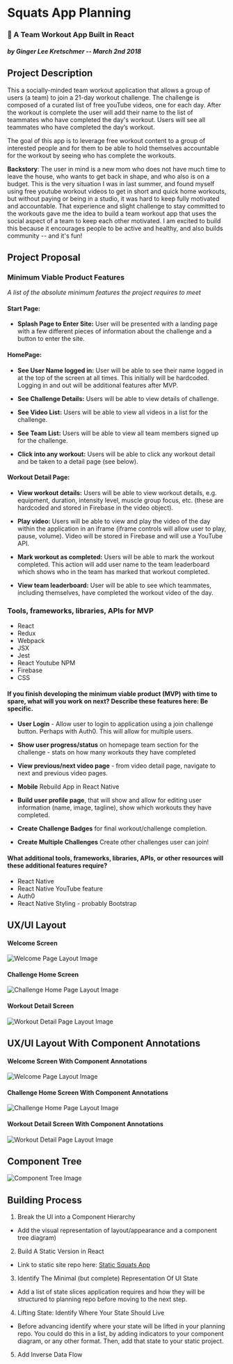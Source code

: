 # Squats App Planning
### 💪 A Team Workout App Built in React

##### by Ginger Lee Kretschmer -- _March 2nd 2018_


## Project Description

This a socially-minded team workout application that allows a group of users (a team) to join a 21-day workout challenge. The challenge is composed of a curated list of free youTube videos, one for each day. After the workout is complete the user will add their name to the list of teammates who have completed the day's workout. Users will see all teammates who have completed the day’s workout.

The goal of this app is to leverage free workout content to a group of interested people and for them to be able to hold themselves accountable for the workout by seeing who has complete the workouts.

**Backstory**: The user in mind is a new mom who does not have much time to leave the house, who wants to get back in shape, and who also is on a budget. This is the very situation I was in last summer, and found myself using free youtube workout videos to get in short and quick home workouts, but without paying or being in a studio, it was hard to keep fully motivated and accountable. That experience and slight challenge to stay committed to the workouts gave me the idea to build a team workout app that uses the social aspect of a team to keep each other motivated. I am excited to build this because it encourages people to be active and healthy, and also builds community -- and it's fun!

## Project Proposal

### Minimum Viable Product Features
_A list of the absolute minimum features the project requires to meet_

#### Start Page:
* **Splash Page to Enter Site:** User will be presented with a landing page with a few different pieces of information about the challenge and a button to enter the site.

#### HomePage:
* **See User Name logged in:** User will be able to see their name logged in at the top of the screen at all times. This initially will be hardcoded. Logging in and out will be additional features after MVP.

* **See Challenge Details:** Users will be able to view details of challenge.

* **See Video List:** Users will be able to view all videos in a list for the challenge.

* **See Team List:** Users will be able to view all team members signed up for the challenge.

* **Click into any workout:** Users will be able to click any workout detail and be taken to a detail page (see below).

#### Workout Detail Page:
* **View workout details:** Users will be able to view workout details, e.g. equipment, duration, intensity level, muscle group focus, etc. (these are hardcoded and stored in Firebase in the video object).

* **Play video:** Users will be able to view and play the video of the day within the application in an iframe (iframe controls will allow user to play, pause, volume). Video will be stored in Firebase and will use a YouTube API.

* **Mark workout as completed:** Users will be able to mark the workout completed. This action will add user name to the team leaderboard which shows who in the team has marked that workout completed.

* **View team leaderboard:** User will be able to see which teammates, including themselves, have completed the workout video of the day.

### Tools, frameworks, libraries, APIs for MVP
* React
* Redux
* Webpack
* JSX
* Jest
* React Youtube NPM
* Firebase
* CSS


#### **If you finish developing the minimum viable product (MVP) with time to spare, what will you work on next? Describe these features here: Be specific.**

* **User Login** - Allow user to login to application using a join challenge button. Perhaps with Auth0. This will allow for multiple users.

* **Show user progress/status** on homepage team section for the challenge - stats on how many workouts they have completed

* **View previous/next video page** - from video detail page, navigate to next and previous video pages.

* **Mobile** Rebuild App in React Native

* **Build user profile page**, that will show and allow for editing user information (name, image, tagline), show which workouts they have completed.

* **Create Challenge Badges** for final workout/challenge completion.
* **Create Multiple Challenges** Create other challenges user can join!

#### What additional tools, frameworks, libraries, APIs, or other resources will these additional features require?
* React Native
* React Native YouTube feature
* Auth0
* React Native Styling - probably Bootstrap

## UX/UI Layout

#### Welcome Screen
![Welcome Page Layout Image](./img/squats-app-UI-welcome.jpg)

#### Challenge Home Screen
![Challenge Home Page Layout Image](./img/squats-app-UI-challenge-home.jpg)

#### Workout Detail Screen
![Workout Detail Page Layout Image](./img/squats-app-UI-workout-detail.jpg)

## UX/UI Layout With Component Annotations

#### Welcome Screen With Component Annotations
![Welcome Page Layout Image](./img/squats-app-UI-welcome-annotated.jpg)

#### Challenge Home Screen With Component Annotations
![Challenge Home Page Layout Image](./img/squats-app-UI-challenge-home-annotated.jpg)

#### Workout Detail Screen With Component Annotations
![Workout Detail Page Layout Image](./img/squats-app-UI-workout-detail-annotated.jpg)

## Component Tree
![Component Tree Image](./img/component-tree.JPEG)

## Building Process

1. Break the UI into a Component Hierarchy
  * Add the visual representation of layout/appearance and a component tree diagram)
2. Build A Static Version in React
  * Link to static site repo here: [Static Squats App](https://github.com/gingerlee/squats-app)
3. Identify The Minimal (but complete) Representation Of UI State
  * Add a list of state slices application requires and how they will be structured to planning repo before moving to the next step.
4. Lifting State: Identify Where Your State Should Live
  * Before advancing identify where your state will be lifted in your planning repo. You could do this in a list, by adding indicators to your component diagram, or any other format. Then, add that state to your static project.
5. Add Inverse Data Flow
